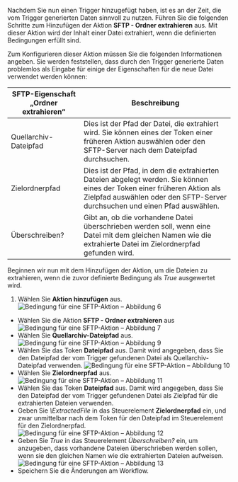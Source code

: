Nachdem Sie nun einen Trigger hinzugefügt haben, ist es an der Zeit, die vom Trigger generierten Daten sinnvoll zu nutzen. Führen Sie die folgenden Schritte zum Hinzufügen der Aktion **SFTP - Ordner extrahieren** aus. Mit dieser Aktion wird der Inhalt einer Datei extrahiert, wenn die definierten Bedingungen erfüllt sind.

Zum Konfigurieren dieser Aktion müssen Sie die folgenden Informationen angeben. Sie werden feststellen, dass durch den Trigger generierte Daten problemlos als Eingabe für einige der Eigenschaften für die neue Datei verwendet werden können:

|SFTP-Eigenschaft „Ordner extrahieren“|Beschreibung|
|---|---|
|Quellarchiv-Dateipfad|Dies ist der Pfad der Datei, die extrahiert wird. Sie können eines der Token einer früheren Aktion auswählen oder den SFTP-Server nach dem Dateipfad durchsuchen.|
|Zielordnerpfad|Dies ist der Pfad, in dem die extrahierten Dateien abgelegt werden. Sie können eines der Token einer früheren Aktion als Zielpfad auswählen oder den SFTP-Server durchsuchen und einen Pfad auswählen.|
|Überschreiben?|Gibt an, ob die vorhandene Datei überschrieben werden soll, wenn eine Datei mit dem gleichen Namen wie die extrahierte Datei im Zielordnerpfad gefunden wird.|

Beginnen wir nun mit dem Hinzufügen der Aktion, um die Dateien zu extrahieren, wenn die zuvor definierte Bedingung als *True* ausgewertet wird.

1. Wählen Sie **Aktion hinzufügen** aus. ![Bedingung für eine SFTP-Aktion – Abbildung 6](./media/connectors-create-api-sftp/condition-6.png)
- Wählen Sie die Aktion **SFTP - Ordner extrahieren** aus ![Bedingung für eine SFTP-Aktion – Abbildung 7](./media/connectors-create-api-sftp/condition-7.png)
- Wählen Sie **Quellarchiv-Dateipfad** aus. ![Bedingung für eine SFTP-Aktion – Abbildung 9](./media/connectors-create-api-sftp/condition-9.png)
- Wählen Sie das Token **Dateipfad** aus. Damit wird angegeben, dass Sie den Dateipfad der vom Trigger gefundenen Datei als Quellarchiv-Dateipfad verwenden. ![Bedingung für eine SFTP-Aktion – Abbildung 10](./media/connectors-create-api-sftp/condition-10.png)
- Wählen Sie **Zielordnerpfad** aus. ![Bedingung für eine SFTP-Aktion – Abbildung 11](./media/connectors-create-api-sftp/condition-11.png)
- Wählen Sie das Token **Dateipfad** aus. Damit wird angegeben, dass Sie den Dateipfad der vom Trigger gefundenen Datei als Zielpfad für die extrahierten Dateien verwenden.
- Geben Sie *\\ExtractedFile* in das Steuerelement **Zielordnerpfad** ein, und zwar unmittelbar nach dem Token für den Dateipfad im Steuerelement für den Zielordnerpfad. ![Bedingung für eine SFTP-Aktion – Abbildung 12](./media/connectors-create-api-sftp/condition-12.png)
- Geben Sie *True* in das Steuerelement *Überschreiben?* ein, um anzugeben, dass vorhandene Dateien überschrieben werden sollen, wenn sie den gleichen Namen wie die extrahierten Dateien aufweisen. ![Bedingung für eine SFTP-Aktion – Abbildung 13](./media/connectors-create-api-sftp/condition-13.png)
- Speichern Sie die Änderungen am Workflow.

<!---HONumber=AcomDC_0727_2016-->